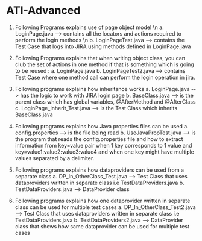 # ATI-Advanced

1. Following Programs explains use of page object model \n
a. LoginPage.java --> contains all the locators and actions required to perform the login methods  \n
b. LoginPageTest.java --> contains the Test Case that logs into JIRA using methods defined in LoginPage.java

2. Following Programs explains that when writing object class, you can club the set of actions in one method if that is something which is going to be reused :
a. LoginPage.java
b. LoginPageTest2.java --> contains Test Case where one method call can perform the login operation in jira.

3. Following programs explains how inheritance works
a. LoginPage.java --> has the logic to work with JIRA login page
b. BaseClass.java --> is the parent class which has global variables, @AfterMethod and @AfterClass 
c. LoginPage_Inherit_Test.java --> is the Test Class which inherits BaseClass.java

4. Following programs explains how Java properties files can be used
a. config.properties --> is the file being read
b. UseJavaPropTest.java  --> is the program that reads the config.properties file and how to extract information from key=value pair when 1 key corresponds to 1 value and key=value1:value2:value3:value4 and when one key might have multiple values separated by a delimiter.

5. Following programs explains how dataproviders can be used from a separate class
a. DP_In_OtherClass_Test.java --> Test Class that uses dataproviders written in separate class i.e TestDataProviders.java
b. TestDataProviders.java     --> DataProvider class

6. Following programs explains how one dataprovider written in separate class can be used for multiple test cases
a. DP_In_OtherClass_Test2.java --> Test Class that uses dataproviders written in separate class i.e TestDataProviders.java
b. TestDataProviders2.java     --> DataProvider class that shows how same dataprovider can be used for multiple test cases


